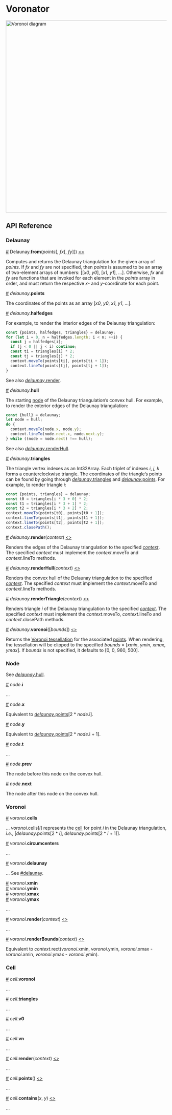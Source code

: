 # Voronator

<img alt="Voronoi diagram" src="https://raw.githubusercontent.com/observablehq/voronator/master/img/spectral.png" width="932" height="600">

## API Reference

### Delaunay

<a href="#delaunay_from" name="delaunay_from">#</a> Delaunay.<b>from</b>(<i>points</i>[, <i>fx</i>[, <i>fy</i>]]) [<>](https://github.com/observablehq/voronator/blob/master/src/delaunay.js "Source")

Computes and returns the Delaunay triangulation for the given array of *points*. If *fx* and *fy* are not specified, then *points* is assumed to be an array of two-element arrays of numbers: [[*x0*, *y0*], [*x1*, *y1*], …]. Otherwise, *fx* and *fy* are functions that are invoked for each element in the *points* array in order, and must return the respective *x*- and *y*-coordinate for each point.

<a href="#delaunay_points" name="delaunay_points">#</a> <i>delaunay</i>.<b>points</b>

The coordinates of the points as an array [*x0*, *y0*, *x1*, *y1*, …].

<a href="#delaunay_halfedges" name="delaunay_halfedges">#</a> <i>delaunay</i>.<b>halfedges</b>

For example, to render the interior edges of the Delaunay triangulation:

```js
const {points, halfedges, triangles} = delaunay;
for (let i = 0, n = halfedges.length; i < n; ++i) {
  const j = halfedges[i];
  if (j < 0 || j < i) continue;
  const ti = triangles[i] * 2;
  const tj = triangles[j] * 2;
  context.moveTo(points[ti], points[ti + 1]);
  context.lineTo(points[tj], points[tj + 1]);
}
```

See also [*delaunay*.render](#delaunay_render).

<a href="#delaunay_hull" name="delaunay_hull">#</a> <i>delaunay</i>.<b>hull</b>

The starting [node](#node) of the Delaunay triangulation’s convex hull. For example, to render the exterior edges of the Delaunay triangulation:

```js
const {hull} = delaunay;
let node = hull;
do {
  context.moveTo(node.x, node.y);
  context.lineTo(node.next.x, node.next.y);
} while ((node = node.next) !== hull);
```

See also [*delaunay*.renderHull](#delaunay_renderHull).

<a href="#delaunay_triangles" name="delaunay_triangles">#</a> <i>delaunay</i>.<b>triangles</b>

The triangle vertex indexes as an Int32Array. Each triplet of indexes *i*, *j*, *k* forms a counterclockwise triangle. The coordinates of the triangle’s points can be found by going through [*delaunay*.triangles](#delaunay_triangles) and [*delaunay*.points](#delaunay_points). For example, to render triangle *i*:

```js
const {points, triangles} = delaunay;
const t0 = triangles[i * 3 + 0] * 2;
const t1 = triangles[i * 3 + 1] * 2;
const t2 = triangles[i * 3 + 2] * 2;
context.moveTo(points[t0], points[t0 + 1]);
context.lineTo(points[t1], points[t1 + 1]);
context.lineTo(points[t2], points[t2 + 1]);
context.closePath();
```

<a href="#delaunay_render" name="delaunay_render">#</a> <i>delaunay</i>.<b>render</b>(<i>context</i>) [<>](https://github.com/observablehq/voronator/blob/master/src/delaunay.js "Source")

Renders the edges of the Delaunay triangulation to the specified [*context*](https://www.w3.org/TR/2dcontext/#canvaspathmethods). The specified *context* must implement the *context*.moveTo and *context*.lineTo methods.

<a href="#delaunay_renderHull" name="delaunay_renderHull">#</a> <i>delaunay</i>.<b>renderHull</b>(<i>context</i>) [<>](https://github.com/observablehq/voronator/blob/master/src/delaunay.js "Source")

Renders the convex hull of the Delaunay triangulation to the specified [*context*](https://www.w3.org/TR/2dcontext/#canvaspathmethods). The specified *context* must implement the *context*.moveTo and *context*.lineTo methods.

<a href="#delaunay_renderTriangle" name="delaunay_renderTriangle">#</a> <i>delaunay</i>.<b>renderTriangle</b>(<i>context</i>) [<>](https://github.com/observablehq/voronator/blob/master/src/delaunay.js "Source")

Renders triangle *i* of the Delaunay triangulation to the specified [*context*](https://www.w3.org/TR/2dcontext/#canvaspathmethods). The specified *context* must implement the *context*.moveTo, *context*.lineTo and *context*.closePath methods.

<a href="#delaunay_voronoi" name="delaunay_voronoi">#</a> <i>delaunay</i>.<b>voronoi</b>([<i>bounds</i>]) [<>](https://github.com/observablehq/voronator/blob/master/src/delaunay.js "Source")

Returns the [Voronoi tessellation](#voronoi) for the associated [points](#delaunay_points). When rendering, the tessellation will be clipped to the specified *bounds* = [*xmin*, *ymin*, *xmax*, *ymax*]. If *bounds* is not specified, it defaults to [0, 0, 960, 500].

### Node

See [*delaunay*.hull](#delaunay_hull).

<a href="#node_i" name="node_i">#</a> <i>node</i>.<b>i</b>

…

<a href="#node_x" name="node_x">#</a> <i>node</i>.<b>x</b>

Equivalent to [*delaunay*.points](#delaunay_points)[2 * *node*.i].

<a href="#node_y" name="node_y">#</a> <i>node</i>.<b>y</b>

Equivalent to [*delaunay*.points](#delaunay_points)[2 * *node*.i + 1].

<a href="#node_t" name="node_t">#</a> <i>node</i>.<b>t</b>

…

<a href="#node_prev" name="node_prev">#</a> <i>node</i>.<b>prev</b>

The node before this node on the convex hull.

<a href="#node_next" name="node_next">#</a> <i>node</i>.<b>next</b>

The node after this node on the convex hull.

### Voronoi

<a href="#voronoi_cells" name="voronoi_cells">#</a> <i>voronoi</i>.<b>cells</b>

… <i>voronoi</i>.cells[<i>i</i>] represents the [cell](#cell) for point <i>i</i> in the Delaunay triangulation, *i.e.*, [<i>delaunay</i>.points[2 * <i>i</i>], <i>delaunay</i>.points[2 * <i>i</i> + 1]].

<a href="#voronoi_circumcenters" name="voronoi_circumcenters">#</a> <i>voronoi</i>.<b>circumcenters</b>

…

<a href="#voronoi_delaunay" name="voronoi_delaunay">#</a> <i>voronoi</i>.<b>delaunay</b>

… See [#delaunay](Delaunay).

<a href="#voronoi_xmin" name="voronoi_xmin">#</a> <i>voronoi</i>.<b>xmin</b><br>
<a href="#voronoi_ymin" name="voronoi_ymin">#</a> <i>voronoi</i>.<b>ymin</b><br>
<a href="#voronoi_xmax" name="voronoi_xmax">#</a> <i>voronoi</i>.<b>xmax</b><br>
<a href="#voronoi_ymax" name="voronoi_ymax">#</a> <i>voronoi</i>.<b>ymax</b><br>

…

<a href="#voronoi_render" name="voronoi_render">#</a> <i>voronoi</i>.<b>render</b>(<i>context</i>) [<>](https://github.com/observablehq/voronator/blob/master/src/voronoi.js "Source")

…

<a href="#voronoi_renderBounds" name="voronoi_renderBounds">#</a> <i>voronoi</i>.<b>renderBounds</b>(<i>context</i>) [<>](https://github.com/observablehq/voronator/blob/master/src/voronoi.js "Source")

Equivalent to *context*.rect(*voronoi*.xmin, *voronoi*.ymin, *voronoi*.xmax - *voronoi*.xmin, *voronoi*.ymax - *voronoi*.ymin).

### Cell

<a href="#cell_voronoi" name="cell_voronoi">#</a> <i>cell</i>.<b>voronoi</b>

…

<a href="#cell_triangles" name="cell_triangles">#</a> <i>cell</i>.<b>triangles</b>

…

<a href="#cell_v0" name="cell_v0">#</a> <i>cell</i>.<b>v0</b>

…

<a href="#cell_vn" name="cell_vn">#</a> <i>cell</i>.<b>vn</b>

…

<a href="#cell_render" name="cell_render">#</a> <i>cell</i>.<b>render</b>(<i>context</i>) [<>](https://github.com/observablehq/voronator/blob/master/src/cell.js "Source")

…

<a href="#cell_points" name="cell_points">#</a> <i>cell</i>.<b>points</b>() [<>](https://github.com/observablehq/voronator/blob/master/src/cell.js "Source")

…

<a href="#cell_contains" name="cell_contains">#</a> <i>cell</i>.<b>contains</b>(<i>x</i>, <i>y</i>) [<>](https://github.com/observablehq/voronator/blob/master/src/cell.js "Source")

…

